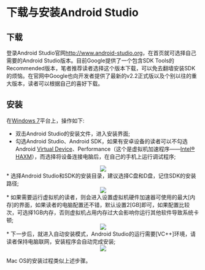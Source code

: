# 下载与安装Android Studio 
## 下载
登录Android Studio官网<http://www.android-studio.org>，在首页就可选择自己需要的Android Studio版本。目前Google提供了一个包含SDK Tools的Recommended版本，笔者推荐读者选择这个版本下载，可以免去翻墙安装SDK的烦恼。在官网中Google也向开发者提供了最新的v2.2正式版以及个别以往的重大版本，读者可以根据自己的喜好下载。  

## 安装
在[Windows 7]平台上，操作如下:  

* 双击Android Studio的安装文件，进入安装界面;
* 勾选Android Studio、Android SDK，如果有安卓设备的读者可以不勾选Android [Virtual Device]、Performance（这个是虚拟机加速程序——[Intel® HAXM]），而选择将设备连接电脑后，在自己的手机上运行调试程序;
<div align="center"><image src = https://raw.githubusercontent.com/Thelordofdream/Android-Introduction/master/images/012.png onload = 'this.width=400'/></div>
* 选择Android Studio和SDK的安装目录，建议选择C盘和D盘，记住SDK的安装路径;
<div align="center"><image src = https://raw.githubusercontent.com/Thelordofdream/Android-Introduction/master/images/013.png onload = 'this.width=400'/></div>
* 如果需要运行虚拟机的读者，则会进入设置虚拟机硬件加速器可使用的最大[内存]的界面，如果读者的电脑配置还不错，默认设置2[GB]即可，如果配置比较次，可选择1GB内存，否则虚拟机占用内存过大会影响你运行其他软件导致系统卡顿;
<div align="center"><image src = https://raw.githubusercontent.com/Thelordofdream/Android-Introduction/master/images/014.png onload = 'this.width=400'/></div>
* 下一步后，就进入自动安装模式，Android Studio的运行需要[VC++]环境，请读者保持电脑联网，安装程序会自动完成安装;
<div align="center"><image src = https://raw.githubusercontent.com/Thelordofdream/Android-Introduction/master/images/015.png onload = 'this.width=400'/></div>  

Mac OS的安装过程类似上述步骤。[Windows 7]:https://zh.wikipedia.org/wiki/Windows_7[Virtual Device]:https://zh.wikipedia.org/wiki/虛擬機器[Intel® HAXM]:https://software.intel.com/en-us/android/articles/intel-hardware-accelerated-execution-manager[内存]:https://zh.wikipedia.org/wiki/電腦記憶體
[GB]:https://zh.wikipedia.org/wiki/GB[VC++]:https://zh.wikipedia.org/wiki/Microsoft_Visual_C%2B%2B